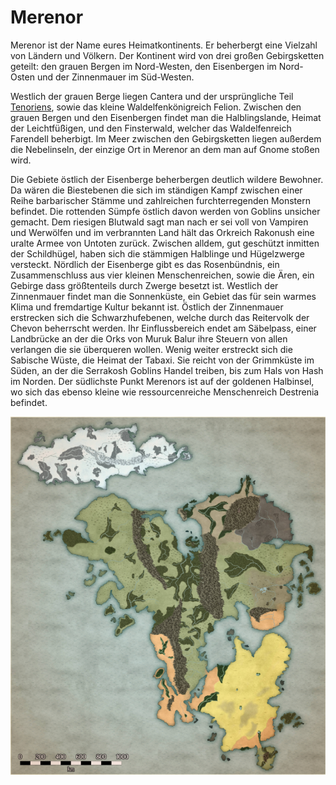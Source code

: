 # Merenor
Merenor ist der Name eures Heimatkontinents. Er
beherbergt eine Vielzahl von Ländern und Völkern. Der
Kontinent wird von drei großen Gebirgsketten geteilt: den
grauen Bergen im Nord-Westen, den Eisenbergen im Nord-
Osten und der Zinnenmauer im Süd-Westen.

Westlich der grauen Berge liegen Cantera und der
ursprüngliche Teil [Tenoriens](World/Länder/Tenorien.md), sowie das kleine
Waldelfenkönigreich Felion.
Zwischen den grauen Bergen und den Eisenbergen findet
man die Halblingslande, Heimat der Leichtfüßigen, und den
Finsterwald, welcher das Waldelfenreich Farendell beherbigt.
Im Meer zwischen den Gebirgsketten liegen außerdem die
Nebelinseln, der einzige Ort in Merenor an dem man auf
Gnome stoßen wird.

Die Gebiete östlich der Eisenberge beherbergen deutlich
wildere Bewohner. Da wären die Biestebenen die sich im
ständigen Kampf zwischen einer Reihe barbarischer Stämme
und zahlreichen furchterregenden Monstern befindet. Die
rottenden Sümpfe östlich davon werden von Goblins unsicher
gemacht. Dem riesigen Blutwald sagt man nach er sei voll
von Vampiren und Werwölfen und im verbrannten Land hält
das Orkreich Rakonush eine uralte Armee von Untoten
zurück. Zwischen alldem, gut geschützt inmitten der
Schildhügel, haben sich die stämmigen Halblinge und
Hügelzwerge versteckt.
Nördlich der Eisenberge gibt es das Rosenbündnis, ein
Zusammenschluss aus vier kleinen Menschenreichen, sowie
die Ären, ein Gebirge dass größtenteils durch Zwerge besetzt
ist.
Westlich der Zinnenmauer findet man die Sonnenküste,
ein Gebiet das für sein warmes Klima und fremdartige Kultur
bekannt ist.
Östlich der Zinnenmauer erstrecken sich die
Schwarzhufebenen, welche durch das Reitervolk der Chevon
beherrscht werden.
Ihr Einflussbereich endet am Säbelpass, einer Landbrücke
an der die Orks von Muruk Balur ihre Steuern von allen
verlangen die sie überqueren wollen.
Wenig weiter erstreckt sich die Sabische Wüste, die
Heimat der Tabaxi. Sie reicht von der Grimmküste im Süden,
an der die Serrakosh Goblins Handel treiben, bis zum Hals
von Hash im Norden.
Der südlichste Punkt Merenors ist auf der goldenen
Halbinsel, wo sich das ebenso kleine wie ressourcenreiche
Menschenreich Destrenia befindet.

![Merenor](https://github.com/tlom/quartz/blob/hugo/content/Attachments/Merenor.png?raw=true)